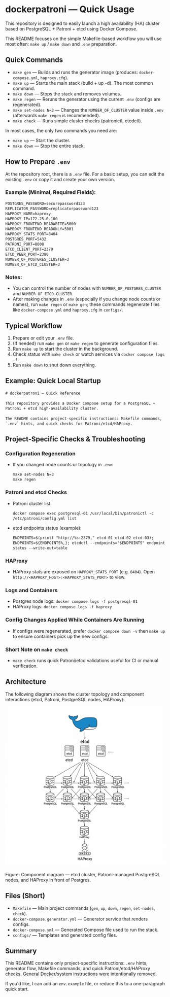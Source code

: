 # dockerpatroni — Quick Usage

This repository is designed to easily launch a high availability (HA) cluster based on PostgreSQL + Patroni + etcd using Docker Compose.

This README focuses on the simple Makefile-based workflow you will use most often: `make up` / `make down` and `.env` preparation.

## Quick Commands

- `make gen`    — Builds and runs the generator image (produces: `docker-compose.yml`, `haproxy.cfg`).
- `make up`     — Starts the main stack (build + up -d). The most common command.
- `make down`   — Stops the stack and removes volumes.
- `make regen`  — Reruns the generator using the current `.env` (configs are regenerated).
- `make set-nodes N=3` — Changes the `NUMBER_OF_CLUSTER` value inside `.env` (afterwards `make regen` is recommended).
- `make check`  — Runs simple cluster checks (patronictl, etcdctl).

In most cases, the only two commands you need are:

- `make up`   — Start the cluster.
- `make down` — Stop the entire stack.

## How to Prepare `.env`

At the repository root, there is a `.env` file. For a basic setup, you can edit the existing `.env` or copy it and create your own version.

### Example (Minimal, Required Fields):

```
POSTGRES_PASSWORD=securepassword123
REPLICATOR_PASSWORD=replicatorpassword123
HAPROXY_NAME=haproxy
HAPROXY_IP=172.25.0.100
HAPROXY_FRONTEND_READWRITE=5000
HAPROXY_FRONTEND_READONLY=5001
HAPROXY_STATS_PORT=8404
POSTGRES_PORT=5432
PATRONI_PORT=8008
ETCD_CLIENT_PORT=2379
ETCD_PEER_PORT=2380
NUMBER_OF_POSTGRES_CLUSTER=3
NUMBER_OF_ETCD_CLUSTER=3
```

### Notes:
- You can control the number of nodes with `NUMBER_OF_POSTGRES_CLUSTER` and `NUMBER_OF_ETCD_CLUSTER`.
- After making changes in `.env` (especially if you change node counts or names), run `make regen` or `make gen`; these commands regenerate files like `docker-compose.yml` and `haproxy.cfg` in `configs/`.

## Typical Workflow

1. Prepare or edit your `.env` file.
2. (If needed) run `make gen` or `make regen` to generate configuration files.
3. Run `make up` to start the cluster in the background.
4. Check status with `make check` or watch services via `docker compose logs -f`.
5. Run `make down` to shut down everything.

## Example: Quick Local Startup

```
# dockerpatroni — Quick Reference

This repository provides a Docker Compose setup for a PostgreSQL + Patroni + etcd high-availability cluster.

The README contains project-specific instructions: Makefile commands, `.env` hints, and quick checks for Patroni/etcd/HAProxy.
```

## Project-Specific Checks & Troubleshooting

### Configuration Regeneration
- If you changed node counts or topology in `.env`:

  ```
  make set-nodes N=3
  make regen
  ```

### Patroni and etcd Checks
- Patroni cluster list:

  ```
  docker compose exec postgresql-01 /usr/local/bin/patronictl -c /etc/patroni/config.yml list
  ```

- etcd endpoints status (example):

  ```
  ENDPOINTS=$(printf "http://%s:2379," etcd-01 etcd-02 etcd-03); ENDPOINTS=${ENDPOINTS%,}; etcdctl --endpoints="$ENDPOINTS" endpoint status --write-out=table
  ```

### HAProxy
- HAProxy stats are exposed on `HAPROXY_STATS_PORT` (e.g. `8404`). Open `http://<HAPROXY_HOST>:<HAPROXY_STATS_PORT>` to view.

### Logs and Containers
- Postgres node logs: `docker compose logs -f postgresql-01`
- HAProxy logs: `docker compose logs -f haproxy`

### Config Changes Applied While Containers Are Running
- If configs were regenerated, prefer `docker compose down -v` then `make up` to ensure containers pick up the new configs.

### Short Note on `make check`
- `make check` runs quick Patroni/etcd validations useful for CI or manual verification.

## Architecture

The following diagram shows the cluster topology and component interactions (etcd, Patroni, PostgreSQL nodes, HAProxy):

![Architecture diagram](./etcdpatroniimg.png)

Figure: Component diagram — etcd cluster, Patroni-managed PostgreSQL nodes, and HAProxy in front of Postgres.

## Files (Short)

- `Makefile` — Main project commands (`gen`, `up`, `down`, `regen`, `set-nodes`, `check`).
- `docker-compose.generator.yml` — Generator service that renders configs.
- `docker-compose.yml` — Generated Compose file used to run the stack.
- `configs/` — Templates and generated config files.

## Summary

This README contains only project-specific instructions: `.env` hints, generator flow, Makefile commands, and quick Patroni/etcd/HAProxy checks. General Docker/system instructions were intentionally removed.

If you'd like, I can add an `env.example` file, or reduce this to a one-paragraph quick start.
